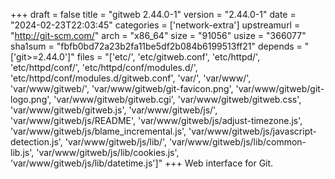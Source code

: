 +++
draft = false
title = "gitweb 2.44.0-1"
version = "2.44.0-1"
date = "2024-02-23T22:03:45"
categories = ['network-extra']
upstreamurl = "http://git-scm.com/"
arch = "x86_64"
size = "91056"
usize = "366077"
sha1sum = "fbfb0bd72a23b2fa11be5df2b084b6199513ff21"
depends = "['git>=2.44.0']"
files = "['etc/', 'etc/gitweb.conf', 'etc/httpd/', 'etc/httpd/conf/', 'etc/httpd/conf/modules.d/', 'etc/httpd/conf/modules.d/gitweb.conf', 'var/', 'var/www/', 'var/www/gitweb/', 'var/www/gitweb/git-favicon.png', 'var/www/gitweb/git-logo.png', 'var/www/gitweb/gitweb.cgi', 'var/www/gitweb/gitweb.css', 'var/www/gitweb/gitweb.js', 'var/www/gitweb/js/', 'var/www/gitweb/js/README', 'var/www/gitweb/js/adjust-timezone.js', 'var/www/gitweb/js/blame_incremental.js', 'var/www/gitweb/js/javascript-detection.js', 'var/www/gitweb/js/lib/', 'var/www/gitweb/js/lib/common-lib.js', 'var/www/gitweb/js/lib/cookies.js', 'var/www/gitweb/js/lib/datetime.js']"
+++
Web interface for Git.